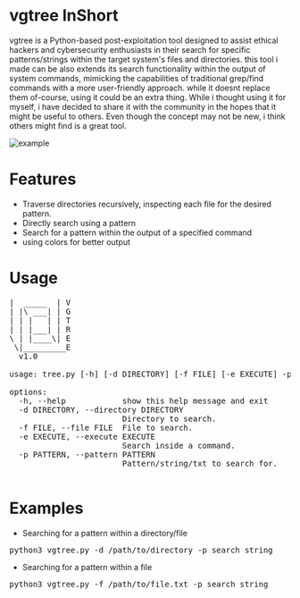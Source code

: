 # vgtree InShort

vgtree is a Python-based post-exploitation tool designed to assist ethical hackers and cybersecurity enthusiasts in their search for specific patterns/strings within the target system's files and directories. this tool i made can be also extends its search functionality within the output of system commands, mimicking the capabilities of traditional grep/find commands with a more user-friendly approach. while it doesnt replace them of-course, using it could be an extra thing.
While i thought using it for myself, i have decided to share it with the community in the hopes that it might be useful to others.
Even though the concept may not be new, i think others might find is a great tool.

![example](https://github.com/Adkali/vgtree/assets/90532971/7d8aa9f7-c100-41ca-b1e8-3cc9da91003a)


# Features
- Traverse directories recursively, inspecting each file for the desired pattern.
- Directly search using a pattern
- Search for a pattern within the output of a specified command
- using colors for better output

# Usage
<pre>
|  _____  | V
| |\ ___| | G
| | |   | | T
| | |___| | R
\ | |____\| E
 \|_________E
  v1.0

usage: tree.py [-h] [-d DIRECTORY] [-f FILE] [-e EXECUTE] -p PATTERN

options:
  -h, --help            show this help message and exit
  -d DIRECTORY, --directory DIRECTORY
                        Directory to search.
  -f FILE, --file FILE  File to search.
  -e EXECUTE, --execute EXECUTE
                        Search inside a command.
  -p PATTERN, --pattern PATTERN
                        Pattern/string/txt to search for.

</pre>

# Examples
- Searching for a pattern within a directory/file
<pre>python3 vgtree.py -d /path/to/directory -p search_string</pre>

-  Searching for a pattern within a file
<pre>python3 vgtree.py -f /path/to/file.txt -p search_string</pre>

